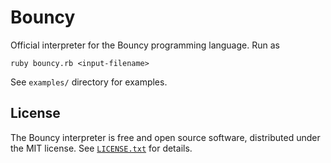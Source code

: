 
# Bouncy

Official interpreter for the Bouncy programming language. Run as

    ruby bouncy.rb <input-filename>

See `examples/` directory for examples.

## License

The Bouncy interpreter is free and open source software, distributed
under the MIT license. See [`LICENSE.txt`](LICENSE.txt) for details.
